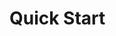 # Quick Start

<!-- 
This page should provide:
1. A complete, minimal working example
2. Walking through basic form creation
3. Setting up validation
4. Handling form submission
5. Key concepts at a glance
6. Links to relevant components and guides for next steps
-->